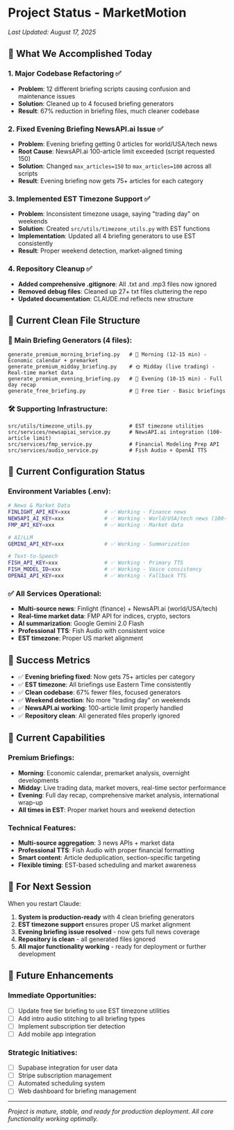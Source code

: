 # Project Status - MarketMotion
*Last Updated: August 17, 2025*

## 🎯 What We Accomplished Today

### 1. Major Codebase Refactoring ✅
- **Problem**: 12 different briefing scripts causing confusion and maintenance issues
- **Solution**: Cleaned up to 4 focused briefing generators
- **Result**: 67% reduction in briefing files, much cleaner codebase

### 2. Fixed Evening Briefing NewsAPI.ai Issue ✅
- **Problem**: Evening briefing getting 0 articles for world/USA/tech news
- **Root Cause**: NewsAPI.ai 100-article limit exceeded (script requested 150)
- **Solution**: Changed `max_articles=150` to `max_articles=100` across all scripts
- **Result**: Evening briefing now gets 75+ articles for each category

### 3. Implemented EST Timezone Support ✅
- **Problem**: Inconsistent timezone usage, saying "trading day" on weekends
- **Solution**: Created `src/utils/timezone_utils.py` with EST functions
- **Implementation**: Updated all 4 briefing generators to use EST consistently
- **Result**: Proper weekend detection, market-aligned timing

### 4. Repository Cleanup ✅
- **Added comprehensive .gitignore**: All .txt and .mp3 files now ignored
- **Removed debug files**: Cleaned up 27+ txt files cluttering the repo
- **Updated documentation**: CLAUDE.md reflects new structure

## 📁 Current Clean File Structure

### 🎯 Main Briefing Generators (4 files):
```
generate_premium_morning_briefing.py   # 🌅 Morning (12-15 min) - Economic calendar + premarket
generate_premium_midday_briefing.py    # 🌞 Midday (live trading) - Real-time market data  
generate_premium_evening_briefing.py   # 🌆 Evening (10-15 min) - Full day recap
generate_free_briefing.py              # 💎 Free tier - Basic briefings
```

### 🛠️ Supporting Infrastructure:
```
src/utils/timezone_utils.py            # EST timezone utilities
src/services/newsapiai_service.py      # NewsAPI.ai integration (100-article limit)
src/services/fmp_service.py            # Financial Modeling Prep API
src/services/audio_service.py          # Fish Audio + OpenAI TTS
```

## 🔧 Current Configuration Status

### Environment Variables (.env):
```bash
# News & Market Data
FINLIGHT_API_KEY=xxx           # ✅ Working - Finance news
NEWSAPI_AI_KEY=xxx             # ✅ Working - World/USA/tech news (100-article limit)
FMP_API_KEY=xxx                # ✅ Working - Market data

# AI/LLM  
GEMINI_API_KEY=xxx             # ✅ Working - Summarization

# Text-to-Speech
FISH_API_KEY=xxx               # ✅ Working - Primary TTS
FISH_MODEL_ID=xxx              # ✅ Working - Voice consistency
OPENAI_API_KEY=xxx             # ✅ Working - Fallback TTS
```

### ✅ All Services Operational:
- **Multi-source news**: Finlight (finance) + NewsAPI.ai (world/USA/tech)
- **Real-time market data**: FMP API for indices, crypto, sectors
- **AI summarization**: Google Gemini 2.0 Flash
- **Professional TTS**: Fish Audio with consistent voice
- **EST timezone**: Proper US market alignment

## 🎉 Success Metrics

- ✅ **Evening briefing fixed**: Now gets 75+ articles per category
- ✅ **EST timezone**: All briefings use Eastern Time consistently  
- ✅ **Clean codebase**: 67% fewer files, focused generators
- ✅ **Weekend detection**: No more "trading day" on weekends
- ✅ **NewsAPI.ai working**: 100-article limit properly handled
- ✅ **Repository clean**: All generated files properly ignored

## 🚀 Current Capabilities

### Premium Briefings:
- **Morning**: Economic calendar, premarket analysis, overnight developments
- **Midday**: Live trading data, market movers, real-time sector performance
- **Evening**: Full day recap, comprehensive market analysis, international wrap-up
- **All times in EST**: Proper market hours and weekend detection

### Technical Features:
- **Multi-source aggregation**: 3 news APIs + market data
- **Professional TTS**: Fish Audio with proper financial formatting
- **Smart content**: Article deduplication, section-specific targeting
- **Flexible timing**: EST-based scheduling and market awareness

## 📝 For Next Session

When you restart Claude:
1. **System is production-ready** with 4 clean briefing generators
2. **EST timezone support** ensures proper US market alignment
3. **Evening briefing issue resolved** - now gets full news coverage
4. **Repository is clean** - all generated files ignored
5. **All major functionality working** - ready for deployment or further development

## 🔮 Future Enhancements

### Immediate Opportunities:
- [ ] Update free tier briefing to use EST timezone utilities
- [ ] Add intro audio stitching to all briefing types  
- [ ] Implement subscription tier detection
- [ ] Add mobile app integration

### Strategic Initiatives:
- [ ] Supabase integration for user data
- [ ] Stripe subscription management
- [ ] Automated scheduling system
- [ ] Web dashboard for briefing management

---

*Project is mature, stable, and ready for production deployment. All core functionality working optimally.*